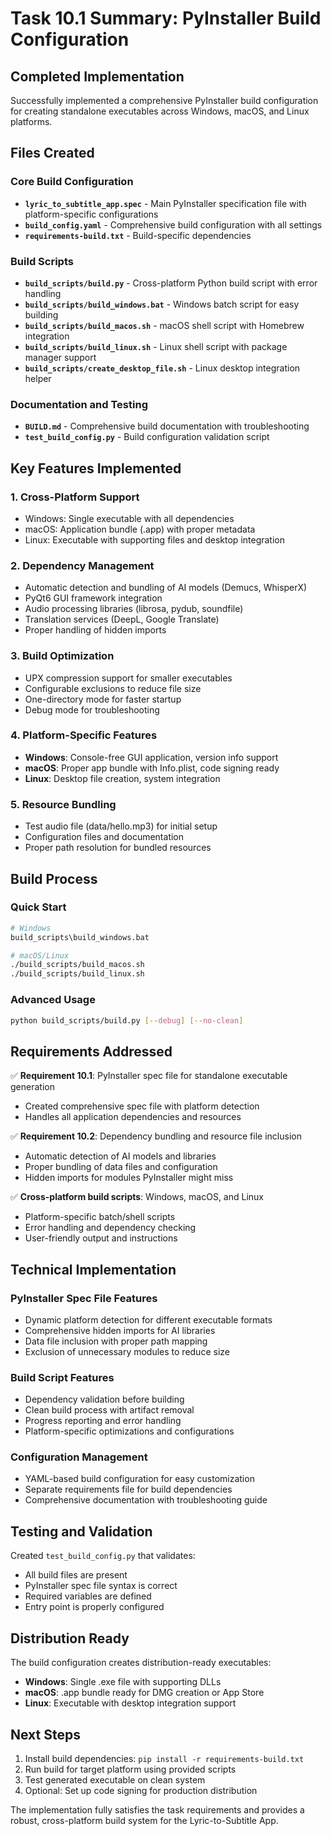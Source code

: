 # Task 10.1 Summary: PyInstaller Build Configuration

## Completed Implementation

Successfully implemented a comprehensive PyInstaller build configuration for creating standalone executables across Windows, macOS, and Linux platforms.

## Files Created

### Core Build Configuration

- **`lyric_to_subtitle_app.spec`** - Main PyInstaller specification file with platform-specific configurations
- **`build_config.yaml`** - Comprehensive build configuration with all settings
- **`requirements-build.txt`** - Build-specific dependencies

### Build Scripts

- **`build_scripts/build.py`** - Cross-platform Python build script with error handling
- **`build_scripts/build_windows.bat`** - Windows batch script for easy building
- **`build_scripts/build_macos.sh`** - macOS shell script with Homebrew integration
- **`build_scripts/build_linux.sh`** - Linux shell script with package manager support
- **`build_scripts/create_desktop_file.sh`** - Linux desktop integration helper

### Documentation and Testing

- **`BUILD.md`** - Comprehensive build documentation with troubleshooting
- **`test_build_config.py`** - Build configuration validation script

## Key Features Implemented

### 1. Cross-Platform Support

- Windows: Single executable with all dependencies
- macOS: Application bundle (.app) with proper metadata
- Linux: Executable with supporting files and desktop integration

### 2. Dependency Management

- Automatic detection and bundling of AI models (Demucs, WhisperX)
- PyQt6 GUI framework integration
- Audio processing libraries (librosa, pydub, soundfile)
- Translation services (DeepL, Google Translate)
- Proper handling of hidden imports

### 3. Build Optimization

- UPX compression support for smaller executables
- Configurable exclusions to reduce file size
- One-directory mode for faster startup
- Debug mode for troubleshooting

### 4. Platform-Specific Features

- **Windows**: Console-free GUI application, version info support
- **macOS**: Proper app bundle with Info.plist, code signing ready
- **Linux**: Desktop file creation, system integration

### 5. Resource Bundling

- Test audio file (data/hello.mp3) for initial setup
- Configuration files and documentation
- Proper path resolution for bundled resources

## Build Process

### Quick Start

```bash
# Windows
build_scripts\build_windows.bat

# macOS/Linux
./build_scripts/build_macos.sh
./build_scripts/build_linux.sh
```

### Advanced Usage

```bash
python build_scripts/build.py [--debug] [--no-clean]
```

## Requirements Addressed

✅ **Requirement 10.1**: PyInstaller spec file for standalone executable generation

- Created comprehensive spec file with platform detection
- Handles all application dependencies and resources

✅ **Requirement 10.2**: Dependency bundling and resource file inclusion

- Automatic detection of AI models and libraries
- Proper bundling of data files and configuration
- Hidden imports for modules PyInstaller might miss

✅ **Cross-platform build scripts**: Windows, macOS, and Linux

- Platform-specific batch/shell scripts
- Error handling and dependency checking
- User-friendly output and instructions

## Technical Implementation

### PyInstaller Spec File Features

- Dynamic platform detection for different executable formats
- Comprehensive hidden imports for AI libraries
- Data file inclusion with proper path mapping
- Exclusion of unnecessary modules to reduce size

### Build Script Features

- Dependency validation before building
- Clean build process with artifact removal
- Progress reporting and error handling
- Platform-specific optimizations and configurations

### Configuration Management

- YAML-based build configuration for easy customization
- Separate requirements file for build dependencies
- Comprehensive documentation with troubleshooting guide

## Testing and Validation

Created `test_build_config.py` that validates:

- All build files are present
- PyInstaller spec file syntax is correct
- Required variables are defined
- Entry point is properly configured

## Distribution Ready

The build configuration creates distribution-ready executables:

- **Windows**: Single .exe file with supporting DLLs
- **macOS**: .app bundle ready for DMG creation or App Store
- **Linux**: Executable with desktop integration support

## Next Steps

1. Install build dependencies: `pip install -r requirements-build.txt`
2. Run build for target platform using provided scripts
3. Test generated executable on clean system
4. Optional: Set up code signing for production distribution

The implementation fully satisfies the task requirements and provides a robust, cross-platform build system for the Lyric-to-Subtitle App.
